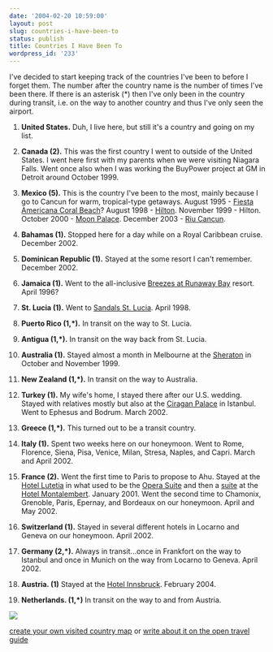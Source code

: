 ```yaml
---
date: '2004-02-20 10:59:00'
layout: post
slug: countries-i-have-been-to
status: publish
title: Countries I Have Been To
wordpress_id: '233'
---
```


I've decided to start keeping track of the countries I've been to before I forget them. The number after the country name is the number of times I've been there. If there is an asterisk (*) then I've only been in the country during transit, i.e. on the way to another country and thus I've only seen the airport.




  1. **United States.** Duh, I live here, but still it's a country and going on my list.


  2. **Canada (2).** This was the first country I went to outside of the United States. I went here first with my parents when we were visiting Niagara Falls. Went once also when I was working the BuyPower project at GM in Detroit around October 1999.


  3. **Mexico (5).** This is the country I've been to the most, mainly because I go to Cancun for warm, tropical-type getaways. August 1995 - [Fiesta Americana Coral Beach](http://www.hotels-cancun.com/fiestacoralbeach/)? August 1998 - [Hilton](http://www.hilton.com/en/hotels/content/CUNHRHH/media/images/CUNHRHH_home_large.jpg). November 1999 - Hilton. October 2000 - [Moon Palace](http://www.palaceresorts.com/Resorts/Mp/MoonIntro.asp). December 2003 - [Riu Cancun](http://www.forkbender.com/ViewImages.aspx/gk/17d040274ad84bb8b93f09dde1dc9a96/ik/fc32837c554049209c9722fe7ada3fb5).


  4. **Bahamas (1).** Stopped here for a day while on a Royal Caribbean cruise. December 2002.


  5. **Dominican Republic (1).** Stayed at the some resort I can't remember. December 2002.


  6. **Jamaica (1).** Went to the all-inclusive [Breezes at Runaway Bay](http://www.superclubs.com/brand_breezes/resort_runawaybay/runawaybay_tour.asp) resort. April 1996?


  7. **St. Lucia (1).** Went to [Sandals St. Lucia](http://www.sandals.com/main/lucia/lu-home.cfm). April 1998.


  8. **Puerto Rico (1,*).** In transit on the way to St. Lucia.


  9. **Antigua (1,*).** In transit on the way back from St. Lucia.


  10. **Australia (1).** Stayed almost a month in Melbourne at the [Sheraton](http://travel.yahoo.com/p-hotel-366741-sheraton_towers_southgate-i) in October and November 1999.


  11. **New Zealand (1,*).** In transit on the way to Australia.


  12. **Turkey (1).** My wife's home, I stayed there after our U.S. wedding. Stayed with relatives mostly but also at the [Ciragan Palace](http://www.ciragan-palace.com/) in Istanbul. Went to Ephesus and Bodrum. March 2002.


  13. **Greece (1,*).** This turned out to be a transit country.


  14. **Italy (1).** Spent two weeks here on our honeymoon. Went to Rome, Florence, Siena, Pisa, Venice, Milan, Stresa, Naples, and Capri. March and April 2002.


  15. **France (2).** Went the first time to Paris to propose to Ahu. Stayed at the [Hotel Lutetia](http://www.lutetia-paris.com/anglais/index3.html) in what used to be the [Opera Suite](http://www.lutetia-paris.com/anglais/chambres/chambres.html) and then a [suite](http://www.montalembert.com/anglais/hotel/hotel2bis.htm) at the [Hotel Montalembert](http://www.montalembert.com/). January 2001. Went the second time to Chamonix, Grenoble, Paris, Epernay, and Bordeaux on our honeymoon. April and May 2002.


  16. **Switzerland (1).** Stayed in several different hotels in Locarno and Geneva on our honeymoon. April 2002.


  17. **Germany (2,*).** Always in transit...once in Frankfort on the way to Istanbul and once in Munich on the way from Locarno to Geneva. April 2002.


  18. **Austria. (1)** Stayed at the [Hotel Innsbruck](http://www.hotelinnsbruck.com/en/default.htm). February 2004.


  19. **Netherlands. (1,*)** In transit on the way to and from Austria.


![](http://www.world66.com/community/mymaps/worldmap?visited=USCABSDOJMMXPRLCATFRDEGRITNLVATRAUNZ)  

[create your own visited country map](http://www.world66.com/community)
or [write about it on the open travel guide](http://www.world66.com)

